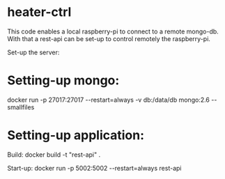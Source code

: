 # heater-ctrl
This code enables a local raspberry-pi to connect to a remote mongo-db. With that a rest-api can be set-up to control remotely the raspberry-pi.


Set-up the server: 

# Setting-up mongo: 
docker run -p 27017:27017 --restart=always -v db:/data/db mongo:2.6 --smallfiles

# Setting-up application:
Build:
docker build -t "rest-api" .

Start-up:
docker run -p 5002:5002 --restart=always rest-api
